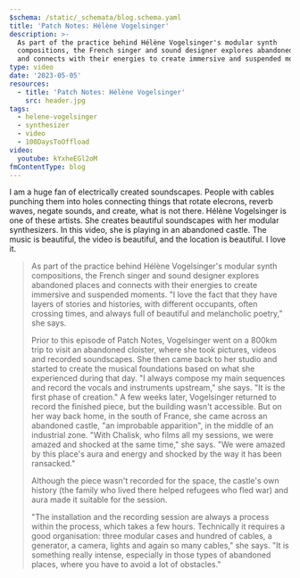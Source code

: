 ```yaml
---
$schema: /static/_schemata/blog.schema.yaml
title: 'Patch Notes: Hélène Vogelsinger'
description: >-
  As part of the practice behind Hélène Vogelsinger's modular synth
  compositions, the French singer and sound designer explores abandoned places
  and connects with their energies to create immersive and suspended moments.
type: video
date: '2023-05-05'
resources:
  - title: 'Patch Notes: Hélène Vogelsinger'
    src: header.jpg
tags:
  - helene-vogelsinger
  - synthesizer
  - video
  - 100DaysToOffload
video:
  youtube: kYxheEGl2oM
fmContentType: blog
---
```


I am a huge fan of electrically created soundscapes. People with cables punching them into holes connecting things that rotate elecrons, reverb waves, negate sounds, and create, what is not there. Hélène Vogelsinger is one of these artists. She creates beautiful soundscapes with her modular synthesizers. In this video, she is playing in an abandoned castle. The music is beautiful, the video is beautiful, and the location is beautiful. I love it.

> As part of the practice behind Hélène Vogelsinger's modular synth compositions, the French singer and sound designer explores abandoned places and connects with their energies to create immersive and suspended moments. "I love the fact that they have layers of stories and histories, with different occupants, often crossing times, and always full of beautiful and melancholic poetry," she says.
>
> Prior to this episode of Patch Notes, Vogelsinger went on a 800km trip to visit an abandoned cloister, where she took pictures, videos and recorded soundscapes. She then came back to her studio and started to create the musical foundations based on what she experienced during that day. "I always compose my main sequences and record the vocals and instruments upstream," she says. "It is the first phase of creation."
> A few weeks later, Vogelsinger returned to record the finished piece, but the building wasn't accessible. But on her way back home, in the south of France, she came across an abandoned castle, "an improbable apparition", in the middle of an industrial zone. "With Chalisk, who films all my sessions, we were amazed and shocked at the same time," she says. "We were amazed by this place's aura and energy and shocked by the way it has been ransacked."
>
> Although the piece wasn't recorded for the space, the castle's own history (the family who lived there helped refugees who fled war) and aura made it suitable for the session.
>
> "The installation and the recording session are always a process within the process, which takes a few hours. Technically it requires a good organisation: three modular cases and hundred of cables, a generator, a camera, lights and again so many cables," she says. "It is something really intense, especially in those types of abandoned places, where you have to avoid a lot of obstacles."
